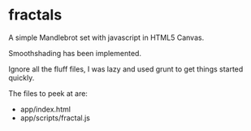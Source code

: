 fractals
========
A simple Mandlebrot set with javascript in HTML5 Canvas.

Smoothshading has been implemented.

Ignore all the fluff files, I was lazy and used grunt to get things started quickly. 

The files to peek at are:
* app/index.html
* app/scripts/fractal.js

